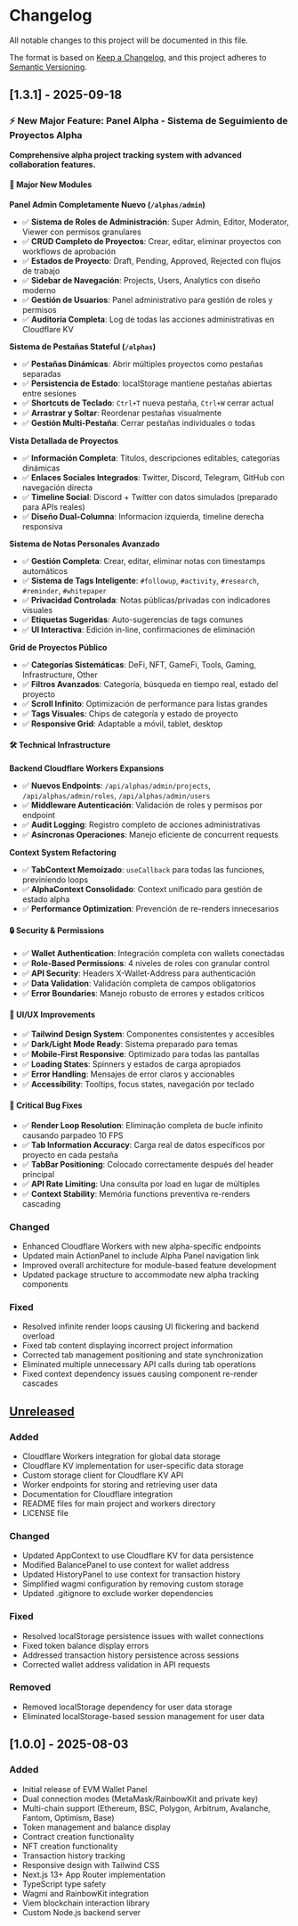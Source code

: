 # Changelog

All notable changes to this project will be documented in this file.

The format is based on [Keep a Changelog](https://keepachangelog.com/en/1.0.0/),
and this project adheres to [Semantic Versioning](https://semver.org/spec/v2.0.0.html).

## [1.3.1] - 2025-09-18

### ⚡ New Major Feature: Panel Alpha - Sistema de Seguimiento de Proyectos Alpha

**Comprehensive alpha project tracking system with advanced collaboration features.**

#### 🚀 Major New Modules

**Panel Admin Completamente Nuevo (`/alphas/admin`)**
- ✅ **Sistema de Roles de Administración**: Super Admin, Editor, Moderator, Viewer con permisos granulares
- ✅ **CRUD Completo de Proyectos**: Crear, editar, eliminar proyectos con workflows de aprobación
- ✅ **Estados de Proyecto**: Draft, Pending, Approved, Rejected con flujos de trabajo
- ✅ **Sidebar de Navegación**: Projects, Users, Analytics con diseño moderno
- ✅ **Gestión de Usuarios**: Panel administrativo para gestión de roles y permisos
- ✅ **Auditoría Completa**: Log de todas las acciones administrativas en Cloudflare KV

**Sistema de Pestañas Stateful (`/alphas`)**
- ✅ **Pestañas Dinámicas**: Abrir múltiples proyectos como pestañas separadas
- ✅ **Persistencia de Estado**: localStorage mantiene pestañas abiertas entre sesiones
- ✅ **Shortcuts de Teclado**: `Ctrl+T` nueva pestaña, `Ctrl+W` cerrar actual
- ✅ **Arrastrar y Soltar**: Reordenar pestañas visualmente
- ✅ **Gestión Multi-Pestaña**: Cerrar pestañas individuales o todas

**Vista Detallada de Proyectos**
- ✅ **Información Completa**: Títulos, descripciones editables, categorías dinámicas
- ✅ **Enlaces Sociales Integrados**: Twitter, Discord, Telegram, GitHub con navegación directa
- ✅ **Timeline Social**: Discord + Twitter con datos simulados (preparado para APIs reales)
- ✅ **Diseño Dual-Columna**: Informacion izquierda, timeline derecha responsiva

**Sistema de Notas Personales Avanzado**
- ✅ **Gestión Completa**: Crear, editar, eliminar notas con timestamps automáticos
- ✅ **Sistema de Tags Inteligente**: `#followup`, `#activity`, `#research`, `#reminder`, `#whitepaper`
- ✅ **Privacidad Controlada**: Notas públicas/privadas con indicadores visuales
- ✅ **Etiquetas Sugeridas**: Auto-sugerencias de tags comunes
- ✅ **UI Interactiva**: Edición in-line, confirmaciones de eliminación

**Grid de Proyectos Público**
- ✅ **Categorías Sistemáticas**: DeFi, NFT, GameFi, Tools, Gaming, Infrastructure, Other
- ✅ **Filtros Avanzados**: Categoría, búsqueda en tiempo real, estado del proyecto
- ✅ **Scroll Infinito**: Optimización de performance para listas grandes
- ✅ **Tags Visuales**: Chips de categoría y estado de proyecto
- ✅ **Responsive Grid**: Adaptable a móvil, tablet, desktop

#### 🛠️ Technical Infrastructure

**Backend Cloudflare Workers Expansions**
- ✅ **Nuevos Endpoints**: `/api/alphas/admin/projects`, `/api/alphas/admin/roles`, `/api/alphas/admin/users`
- ✅ **Middleware Autenticación**: Validación de roles y permisos por endpoint
- ✅ **Audit Logging**: Registro completo de acciones administrativas
- ✅ **Asíncronas Operaciones**: Manejo eficiente de concurrent requests

**Context System Refactoring**
- ✅ **TabContext Memoizado**: `useCallback` para todas las funciones, previniendo loops
- ✅ **AlphaContext Consolidado**: Context unificado para gestión de estado alpha
- ✅ **Performance Optimization**: Prevención de re-renders innecesarios

#### 🔒 Security & Permissions

- ✅ **Wallet Authentication**: Integración completa con wallets conectadas
- ✅ **Role-Based Permissions**: 4 niveles de roles con granular control
- ✅ **API Security**: Headers X-Wallet-Address para authenticación
- ✅ **Data Validation**: Validación completa de campos obligatorios
- ✅ **Error Boundaries**: Manejo robusto de errores y estados críticos

#### 🎨 UI/UX Improvements

- ✅ **Tailwind Design System**: Componentes consistentes y accesibles
- ✅ **Dark/Light Mode Ready**: Sistema preparado para temas
- ✅ **Mobile-First Responsive**: Optimizado para todas las pantallas
- ✅ **Loading States**: Spinners y estados de carga apropiados
- ✅ **Error Handling**: Mensajes de error claros y accionables
- ✅ **Accessibility**: Tooltips, focus states, navegación por teclado

#### 🐛 Critical Bug Fixes

- ✅ **Render Loop Resolution**: Eliminação completa de bucle infinito causando parpadeo 10 FPS
- ✅ **Tab Information Accuracy**: Carga real de datos específicos por proyecto en cada pestaña
- ✅ **TabBar Positioning**: Colocado correctamente después del header principal
- ✅ **API Rate Limiting**: Una consulta por load en lugar de múltiples
- ✅ **Context Stability**: Memória functions preventiva re-renders cascading

### Changed

- Enhanced Cloudflare Workers with new alpha-specific endpoints
- Updated main ActionPanel to include Alpha Panel navigation link
- Improved overall architecture for module-based feature development
- Updated package structure to accommodate new alpha tracking components

### Fixed

- Resolved infinite render loops causing UI flickering and backend overload
- Fixed tab content displaying incorrect project information
- Corrected tab management positioning and state synchronization
- Eliminated multiple unnecessary API calls during tab operations
- Fixed context dependency issues causing component re-render cascades

## [Unreleased]

### Added
- Cloudflare Workers integration for global data storage
- Cloudflare KV implementation for user-specific data storage
- Custom storage client for Cloudflare KV API
- Worker endpoints for storing and retrieving user data
- Documentation for Cloudflare integration
- README files for main project and workers directory
- LICENSE file

### Changed
- Updated AppContext to use Cloudflare KV for data persistence
- Modified BalancePanel to use context for wallet address
- Updated HistoryPanel to use context for transaction history
- Simplified wagmi configuration by removing custom storage
- Updated .gitignore to exclude worker dependencies

### Fixed
- Resolved localStorage persistence issues with wallet connections
- Fixed token balance display errors
- Addressed transaction history persistence across sessions
- Corrected wallet address validation in API requests

### Removed
- Removed localStorage dependency for user data storage
- Eliminated localStorage-based session management for user data

## [1.0.0] - 2025-08-03

### Added
- Initial release of EVM Wallet Panel
- Dual connection modes (MetaMask/RainbowKit and private key)
- Multi-chain support (Ethereum, BSC, Polygon, Arbitrum, Avalanche, Fantom, Optimism, Base)
- Token management and balance display
- Contract creation functionality
- NFT creation functionality
- Transaction history tracking
- Responsive design with Tailwind CSS
- Next.js 13+ App Router implementation
- TypeScript type safety
- Wagmi and RainbowKit integration
- Viem blockchain interaction library
- Custom Node.js backend server

[Unreleased]: https://github.com/your-org/evm-wallet-panel/compare/v1.0.0...HEAD

